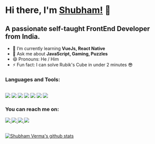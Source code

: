 # Hi there, I'm [Shubham!](https://shubhamverma.me) 👋

## A passionate self-taught FrontEnd Developer from India.

- 🌱 I’m currently learning **VueJs, React Native**
- 💬 Ask me about **JavaScript, Gaming, Puzzles**
- 😄 Pronouns: He / Him
- ⚡ Fun fact: I can solve Rubik's Cube in under 2 minutes 😎

### **Languages and Tools:**

<br>

<img src="https://img.icons8.com/color/48/000000/html-5.png"/>
<img src="https://img.icons8.com/color/48/000000/css3.png"/>
<img src="https://img.icons8.com/color/48/000000/sass.png"/>
<img src="https://img.icons8.com/color/48/000000/javascript.png"/>
<img src="https://img.icons8.com/color/48/000000/react-native.png"/>
<img src="https://img.icons8.com/color/48/000000/vue-js.png"/>
<img src="https://img.icons8.com/color/48/000000/python.png"/>
<br>

### **You can reach me on:**

<a href="https://github.com/ShubhamVerma1811">
<img src="https://img.icons8.com/fluent/50/000000/github.png"/>
</a>
<a href="https://instagram.com/shubham.verma.me">
<img src="https://img.icons8.com/fluent/50/000000/instagram-new.png"/>
</a>
<a href="https://linkedin.com/in/ShubhamVerma1811">
<img src="https://img.icons8.com/color/50/000000/linkedin.png"/>
</a>
<a href="mailto:imshubhamverma.sv@gmail.com">
<img src="https://img.icons8.com/fluent/48/000000/gmail.png"/>
</a>

<br>
<br>

[![Shubham Verma's github stats](https://github-readme-stats.vercel.app/api?username=shubhamverma1811)](https://github.com/shubhamverma1811/)
